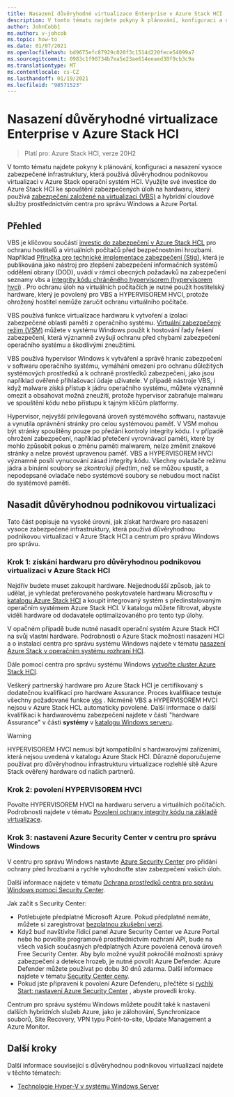 ```yaml
---
title: Nasazení důvěryhodné virtualizace Enterprise v Azure Stack HCI
description: V tomto tématu najdete pokyny k plánování, konfiguraci a nasazení vysoce zabezpečené infrastruktury, která používá důvěryhodnou podnikovou virtualizaci v Azure Stack operační systém HCI.
author: JohnCobb1
ms.author: v-johcob
ms.topic: how-to
ms.date: 01/07/2021
ms.openlocfilehash: bd9675efc87929c020f3c1514d220fece54099a7
ms.sourcegitcommit: 0983c1f90734b7ea5e23ae614eeaed38f9cb3c9a
ms.translationtype: MT
ms.contentlocale: cs-CZ
ms.lasthandoff: 01/19/2021
ms.locfileid: "98571523"
---
```

# <a name="deploy-trusted-enterprise-virtualization-on-azure-stack-hci"></a>Nasazení důvěryhodné virtualizace Enterprise v Azure Stack HCI

>Platí pro: Azure Stack HCI, verze 20H2

V tomto tématu najdete pokyny k plánování, konfiguraci a nasazení vysoce zabezpečené infrastruktury, která používá důvěryhodnou podnikovou virtualizaci v Azure Stack operační systém HCI. Využijte své investice do Azure Stack HCI ke spouštění zabezpečených úloh na hardwaru, který používá [zabezpečení založené na virtualizaci (VBS)](/windows-hardware/design/device-experiences/oem-vbs) a hybridní cloudové služby prostřednictvím centra pro správu Windows a Azure Portal.

## <a name="overview"></a>Přehled
VBS je klíčovou součástí [investic do zabezpečení v Azure Stack HCL](/windows-server/get-started-19/whats-new-19#security) pro ochranu hostitelů a virtuálních počítačů před bezpečnostními hrozbami. Například [Příručka pro technické implementace zabezpečení (Stig)](https://nvd.nist.gov/ncp/checklist/914), která je publikována jako nástroj pro zlepšení zabezpečení informačních systémů oddělení obrany (DOD), uvádí v rámci obecných požadavků na zabezpečení seznamy vbs a [integrity kódu chráněného hypervisorem (hypervisorem hvci)](/windows-hardware/drivers/bringup/device-guard-and-credential-guard) . Pro ochranu úloh na virtuálních počítačích je nutné použít hostitelský hardware, který je povolený pro VBS a HYPERVISOREM HVCI, protože ohrožený hostitel nemůže zaručit ochranu virtuálního počítače.

VBS používá funkce virtualizace hardwaru k vytvoření a izolaci zabezpečené oblasti paměti z operačního systému. [Virtuální zabezpečený režim (VSM)](/virtualization/hyper-v-on-windows/tlfs/vsm) můžete v systému Windows použít k hostování řady řešení zabezpečení, která významně zvyšují ochranu před chybami zabezpečení operačního systému a škodlivými zneužitími.

VBS používá hypervisor Windows k vytváření a správě hranic zabezpečení v softwaru operačního systému, vymáhání omezení pro ochranu důležitých systémových prostředků a k ochraně prostředků zabezpečení, jako jsou například ověřené přihlašovací údaje uživatele. V případě nástroje VBS, i když malware získá přístup k jádru operačního systému, můžete významně omezit a obsahovat možná zneužití, protože hypervisor zabraňuje malwaru ve spouštění kódu nebo přístupu k tajným klíčům platformy.

Hypervisor, nejvyšší privilegovaná úroveň systémového softwaru, nastavuje a vynutila oprávnění stránky pro celou systémovou paměť. V VSM mohou být stránky spouštěny pouze po předání kontroly integrity kódu. I v případě ohrožení zabezpečení, například přetečení vyrovnávací paměti, které by mohlo způsobit pokus o změnu paměti malwarem, nelze změnit znakové stránky a nelze provést upravenou paměť. VBS a HYPERVISOREM HVCI významně posílí vynucování zásad integrity kódu. Všechny ovladače režimu jádra a binární soubory se zkontrolují předtím, než se můžou spustit, a nepodepsané ovladače nebo systémové soubory se nebudou moct načíst do systémové paměti.

## <a name="deploy-trusted-enterprise-virtualization"></a>Nasadit důvěryhodnou podnikovou virtualizaci
Tato část popisuje na vysoké úrovni, jak získat hardware pro nasazení vysoce zabezpečené infrastruktury, která používá důvěryhodnou podnikovou virtualizaci v Azure Stack HCI a centrum pro správu Windows pro správu.

### <a name="step-1-acquire-hardware-for-trusted-enterprise-virtualization-on-azure-stack-hci"></a>Krok 1: získání hardwaru pro důvěryhodnou podnikovou virtualizaci v Azure Stack HCI
Nejdřív budete muset zakoupit hardware. Nejjednodušší způsob, jak to udělat, je vyhledat preferovaného poskytovatele hardwaru Microsoftu v [katalogu Azure Stack HCI](https://hcicatalog.azurewebsites.net) a koupit integrovaný systém s předinstalovaným operačním systémem Azure Stack HCI. V katalogu můžete filtrovat, abyste viděli hardware od dodavatele optimalizovaného pro tento typ úlohy.

V opačném případě bude nutné nasadit operační systém Azure Stack HCI na svůj vlastní hardware. Podrobnosti o Azure Stack možností nasazení HCI a o instalaci centra pro správu systému Windows najdete v tématu [nasazení Azure Stack v operačním systému rozhraní HCI](./operating-system.md).

Dále pomocí centra pro správu systému Windows [vytvořte cluster Azure Stack HCI](./create-cluster.md).

Veškerý partnerský hardware pro Azure Stack HCI je certifikovaný s dodatečnou kvalifikací pro hardware Assurance. Proces kvalifikace testuje všechny požadované funkce [vbs](/windows-hardware/design/device-experiences/oem-vbs) . Nicméně VBS a HYPERVISOREM HVCI nejsou v Azure Stack HCL automaticky povolené. Další informace o další kvalifikaci k hardwarovému zabezpečení najdete v části "hardware Assurance" v části **systémy** v [katalogu Windows serveru](https://www.windowsservercatalog.com/content.aspx?ctf=AQinfo-systems.htm#:~:text=Hardware%20Assurance%20Windows%20Server%20systems%20that%20are%20awarded,of%20Windows%20Server%2C%20starting%20with%20Windows%20Server%202016).

   >[!WARNING]
   > HYPERVISOREM HVCI nemusí být kompatibilní s hardwarovými zařízeními, která nejsou uvedená v katalogu Azure Stack HCI. Důrazně doporučujeme používat pro důvěryhodnou infrastrukturu virtualizace rozlehlé sítě Azure Stack ověřený hardware od našich partnerů.

### <a name="step-2-enable-hvci"></a>Krok 2: povolení HYPERVISOREM HVCI
Povolte HYPERVISOREM HVCI na hardwaru serveru a virtuálních počítačích. Podrobnosti najdete v tématu [Povolení ochrany integrity kódu na základě virtualizace](/windows/security/threat-protection/device-guard/enable-virtualization-based-protection-of-code-integrity).

### <a name="step-3-set-up-azure-security-center-in-windows-admin-center"></a>Krok 3: nastavení Azure Security Center v centru pro správu Windows
V centru pro správu Windows nastavte [Azure Security Center](/azure/security-center/security-center-introduction) pro přidání ochrany před hrozbami a rychle vyhodnoťte stav zabezpečení vašich úloh.

Další informace najdete v tématu [Ochrana prostředků centra pro správu Windows pomocí Security Center](/azure/security-center/windows-admin-center-integration).

Jak začít s Security Center:
- Potřebujete předplatné Microsoft Azure. Pokud předplatné nemáte, můžete si zaregistrovat [bezplatnou zkušební verzi](https://azure.microsoft.com/free).
- Když buď navštívíte řídicí panel Azure Security Center ve Azure Portal nebo ho povolíte programově prostřednictvím rozhraní API, bude na všech vašich současných předplatných Azure povolená cenová úroveň Free Security Center.
Aby bylo možné využít pokročilé možnosti správy zabezpečení a detekce hrozeb, je nutné povolit Azure Defender. Azure Defender můžete používat po dobu 30 dnů zdarma. Další informace najdete v tématu [Security Center ceny](https://azure.microsoft.com/pricing/details/security-center).
- Pokud jste připraveni k povolení Azure Defenderu, přečtěte si [rychlý Start: nastavení Azure Security Center](/azure/security-center/security-center-get-started) , abyste provedli kroky.

Centrum pro správu systému Windows můžete použít také k nastavení dalších hybridních služeb Azure, jako je zálohování, Synchronizace souborů, Site Recovery, VPN typu Point-to-site, Update Management a Azure Monitor.

## <a name="next-steps"></a>Další kroky
Další informace související s důvěryhodnou podnikovou virtualizací najdete v těchto tématech:
- [Technologie Hyper-V v systému Windows Server](/windows-server/virtualization/hyper-v/hyper-v-on-windows-server)